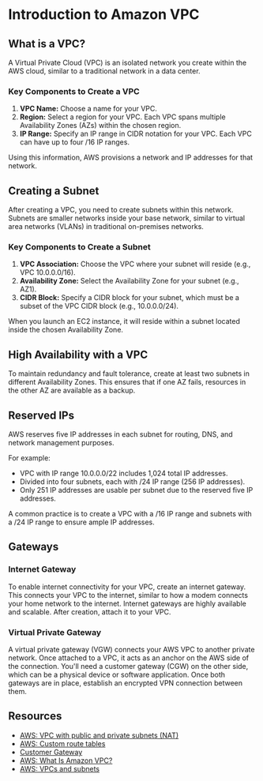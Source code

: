 # Introduction to Amazon VPC

## What is a VPC?

A Virtual Private Cloud (VPC) is an isolated network you create within the AWS cloud, similar to a traditional network in a data center.

### Key Components to Create a VPC

1. **VPC Name:** Choose a name for your VPC.
2. **Region:** Select a region for your VPC. Each VPC spans multiple Availability Zones (AZs) within the chosen region.
3. **IP Range:** Specify an IP range in CIDR notation for your VPC. Each VPC can have up to four /16 IP ranges.

Using this information, AWS provisions a network and IP addresses for that network.

## Creating a Subnet

After creating a VPC, you need to create subnets within this network. Subnets are smaller networks inside your base network, similar to virtual area networks (VLANs) in traditional on-premises networks.

### Key Components to Create a Subnet

1. **VPC Association:** Choose the VPC where your subnet will reside (e.g., VPC 10.0.0.0/16).
2. **Availability Zone:** Select the Availability Zone for your subnet (e.g., AZ1).
3. **CIDR Block:** Specify a CIDR block for your subnet, which must be a subset of the VPC CIDR block (e.g., 10.0.0.0/24).

When you launch an EC2 instance, it will reside within a subnet located inside the chosen Availability Zone.

## High Availability with a VPC

To maintain redundancy and fault tolerance, create at least two subnets in different Availability Zones. This ensures that if one AZ fails, resources in the other AZ are available as a backup.

## Reserved IPs

AWS reserves five IP addresses in each subnet for routing, DNS, and network management purposes.

For example:
- VPC with IP range 10.0.0.0/22 includes 1,024 total IP addresses.
- Divided into four subnets, each with /24 IP range (256 IP addresses).
- Only 251 IP addresses are usable per subnet due to the reserved five IP addresses.

A common practice is to create a VPC with a /16 IP range and subnets with a /24 IP range to ensure ample IP addresses.

## Gateways

### Internet Gateway

To enable internet connectivity for your VPC, create an internet gateway. This connects your VPC to the internet, similar to how a modem connects your home network to the internet. Internet gateways are highly available and scalable. After creation, attach it to your VPC.

### Virtual Private Gateway

A virtual private gateway (VGW) connects your AWS VPC to another private network. Once attached to a VPC, it acts as an anchor on the AWS side of the connection. You'll need a customer gateway (CGW) on the other side, which can be a physical device or software application. Once both gateways are in place, establish an encrypted VPN connection between them.

## Resources

- [AWS: VPC with public and private subnets (NAT)](https://docs.aws.amazon.com/vpc/latest/userguide/VPC_Scenario2.html)
- [AWS: Custom route tables](https://docs.aws.amazon.com/vpc/latest/userguide/VPC_Route_Tables.html)
- [Customer Gateway](https://docs.aws.amazon.com/vpn/latest/s2svpn/VPC_VPN.html)
- [AWS: What Is Amazon VPC?](https://aws.amazon.com/vpc/)
- [AWS: VPCs and subnets](https://docs.aws.amazon.com/vpc/latest/userguide/VPC_Subnets.html)
